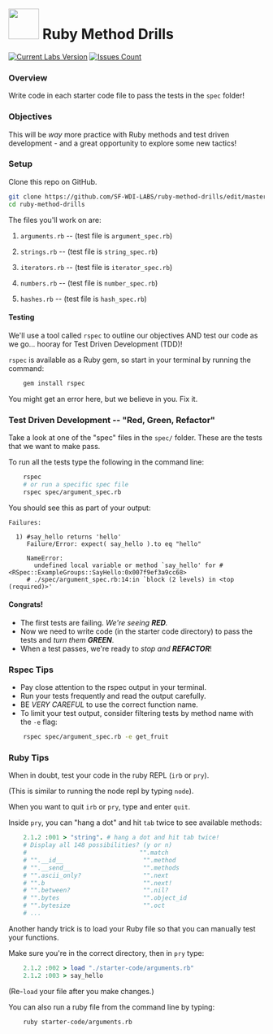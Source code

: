 <!--
Creator: GA SF
Last Edited By: Brianna
Location: San Francisco
-->

# <img src="https://cloud.githubusercontent.com/assets/7833470/10899314/63829980-8188-11e5-8cdd-4ded5bcb6e36.png" height="60"> Ruby Method Drills

<!-- BEGIN SF-WDI-LABS BADGES -->
<!-- INSTRUCTOR TODO: Make sure to manually bump version number of commits-since ("updates") badge to latest release version -->
[![Current Labs Version](https://img.shields.io/github/tag/SF-WDI-LABS/ruby-method-drills.svg?label=sf-wdi-labs)](https://github.com/SF-WDI-LABS/ruby-method-drills)
[![Issues Count](https://img.shields.io/github/issues-raw/SF-WDI-LABS/ruby-method-drills.svg)](https://github.com/SF-WDI-LABS/ruby-method-drills/issues)
<!-- END SF-WDI-LABS BADGES -->

### Overview

Write code in each starter code file to pass the tests in the `spec` folder!

### Objectives

This will be *way* more practice with Ruby methods and test driven development - and a great opportunity to explore some new tactics!

### Setup

Clone this repo on GitHub.

``` bash
git clone https://github.com/SF-WDI-LABS/ruby-method-drills/edit/master/README.md
cd ruby-method-drills
```

The files you'll work on are:

1. `arguments.rb`  -- (test file is `argument_spec.rb`)

2. `strings.rb`  -- (test file is `string_spec.rb`)

3. `iterators.rb`  -- (test file is `iterator_spec.rb`)

4. `numbers.rb`  -- (test file is `number_spec.rb`)

5. `hashes.rb`  -- (test file is `hash_spec.rb`)

#### Testing

We'll use a tool called `rspec`  to outline our objectives AND test our code as we go... hooray for Test Driven Development (TDD)!

`rspec` is available as a Ruby gem, so start in your terminal by running the command:

``` bash
    gem install rspec
```

You might get an error here, but we believe in you. Fix it.

### Test Driven Development -- "Red, Green, Refactor"

Take a look at one of the "spec" files in the `spec/` folder. These are the tests that we want to make pass.

To run all the tests type the following in the command line:

```bash
    rspec
    # or run a specific spec file
    rspec spec/argument_spec.rb
```

You should see this as part of your output:

```
Failures:

  1) #say_hello returns 'hello'
     Failure/Error: expect( say_hello ).to eq "hello"

     NameError:
       undefined local variable or method `say_hello' for #<RSpec::ExampleGroups::SayHello:0x007f9ef3a9cc68>
     # ./spec/argument_spec.rb:14:in `block (2 levels) in <top (required)>'
```

#### Congrats!
* The first tests are failing. _We're seeing **RED**._
* Now we need to write code (in the starter code directory) to pass the tests and _turn them **GREEN**_.
* When a test passes, we're ready to _stop and **REFACTOR**_!

### Rspec Tips

* Pay close attention to the rspec output in your terminal.
* Run your tests frequently and read the output carefully.
* BE *VERY CAREFUL* to use the correct function name.
* To limit your test output, consider filtering tests by method name with the `-e` flag:  
``` bash
    rspec spec/argument_spec.rb -e get_fruit
```

### Ruby Tips

When in doubt, test your code in the ruby REPL (`irb` or `pry`).

(This is similar to running the node repl by typing `node`).

When you want to quit `irb` or `pry`, type and enter `quit`.

Inside `pry`, you can "hang a dot" and hit `tab` twice to see available methods:

``` ruby
    2.1.2 :001 > "string". # hang a dot and hit tab twice!
    # Display all 148 possibilities? (y or n)
    #                               "".match
    # "".__id__                      "".method
    # "".__send__                    "".methods
    # "".ascii_only?                 "".next
    # "".b                           "".next!
    # "".between?                    "".nil?
    # "".bytes                       "".object_id
    # "".bytesize                    "".oct
    # ...
```

Another handy trick is to load your Ruby file so that you can manually test your functions.

Make sure you're in the correct directory, then in `pry` type:  
``` ruby
    2.1.2 :002 > load "./starter-code/arguments.rb"
    2.1.2 :003 > say_hello
```

(Re-`load` your file after you make changes.)


You can also run a ruby file from the command line by typing:

``` bash
    ruby starter-code/arguments.rb
```
